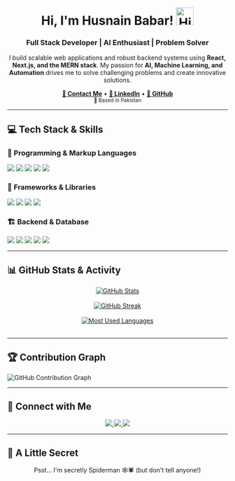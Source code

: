 <!-- HEADER & INTRODUCTION -->
<h1 align="center">
  Hi, I'm Husnain Babar! <img src="https://user-images.githubusercontent.com/18350557/176309783-0785949b-9127-417c-8b55-ab5a4333674e.gif" width="40" alt="Hi there!"/>
</h1>
<h3 align="center">Full Stack Developer | AI Enthusiast | Problem Solver</h3>

<p align="center">
  I build scalable web applications and robust backend systems using <strong>React, Next.js, and the MERN stack</strong>. My passion for <strong>AI, Machine Learning, and Automation</strong> drives me to solve challenging problems and create innovative solutions.
</p>

<div align="center">
  <a href="mailto:husnain.babar.dev@gmail.com"><strong>📧 Contact Me</strong></a> •
  <a href="https://www.linkedin.com/in/husnain-babar-45b581253" target="_blank"><strong>💼 LinkedIn</strong></a> •
  <a href="https://github.com/Husnain555" target="_blank"><strong>🐙 GitHub</strong></a>
  <br />
  <sub>📍 Based in Pakistan</sub>
</div>

---

<!-- TECH STACK & SKILLS -->
## 💻 Tech Stack & Skills

### 🚀 Programming & Markup Languages
<p align="left">
  <img src="https://img.shields.io/badge/JavaScript-F7DF1E?style=for-the-badge&logo=javascript&logoColor=black" />
  <img src="https://img.shields.io/badge/TypeScript-3178C6?style=for-the-badge&logo=typescript&logoColor=white" />
  <img src="https://img.shields.io/badge/Python-3776AB?style=for-the-badge&logo=python&logoColor=white" />
  <img src="https://img.shields.io/badge/HTML5-E34F26?style=for-the-badge&logo=html5&logoColor=white" />
  <img src="https://img.shields.io/badge/CSS3-1572B6?style=for-the-badge&logo=css3&logoColor=white" />
</p>

### 🌟 Frameworks & Libraries
<p align="left">
  <img src="https://img.shields.io/badge/React-61DAFB?style=for-the-badge&logo=react&logoColor=black" />
  <img src="https://img.shields.io/badge/Next.js-000000?style=for-the-badge&logo=next.js&logoColor=white" />
  <img src="https://img.shields.io/badge/Vue.js-4FC08D?style=for-the-badge&logo=vue.js&logoColor=white" />
  <img src="https://img.shields.io/badge/TailwindCSS-38B2AC?style=for-the-badge&logo=tailwind-css&logoColor=white" />
</p>

### 🏗️ Backend & Database
<p align="left">
  <img src="https://img.shields.io/badge/Node.js-339933?style=for-the-badge&logo=node.js&logoColor=white" />
  <img src="https://img.shields.io/badge/Express.js-000000?style=for-the-badge&logo=express&logoColor=white" />
  <img src="https://img.shields.io/badge/NestJS-E0234E?style=for-the-badge&logo=nestjs&logoColor=white" />
  <img src="https://img.shields.io/badge/MongoDB-47A248?style=for-the-badge&logo=mongodb&logoColor=white" />
  <img src="https://img.shields.io/badge/MySQL-4479A1?style=for-the-badge&logo=mysql&logoColor=white" />
</p>

---

<!-- GITHUB STATS & ACTIVITY -->
## 📊 GitHub Stats & Activity

<div align="center">

  <!-- GitHub Stats -->
  <a href="https://github.com/Husnain555">
    <img src="https://github-readme-stats.vercel.app/api?username=Husnain555&show_icons=true&count_private=true&bg_color=6A0DAD&title_color=ffffff&text_color=ffffff&icon_color=ffffff&hide_border=true" alt="GitHub Stats" />
  </a>
  <br /><br />

  <!-- GitHub Streak -->
  <a href="https://github.com/Husnain555">
    <img src="https://github-readme-streak-stats.herokuapp.com/?user=Husnain555&theme=highcontrast&hide_border=true&border_radius=10" alt="GitHub Streak" />
  </a>
  <br /><br />

  <!-- Most Used Languages -->
  <a href="https://github.com/Husnain555">
    <img src="https://github-readme-stats.vercel.app/api/top-langs/?username=Husnain555&layout=compact&bg_color=6A0DAD&title_color=ffffff&text_color=ffffff&icon_color=ffffff&hide_border=true" alt="Most Used Languages" />
  </a>
  <br /><br />

</div>

---

<!-- GITHUB CONTRIBUTION GRAPH -->
## 🏆 Contribution Graph
![GitHub Contribution Graph](https://github.com/Husnain555/Husnain555/raw/output/github-contribution-grid-snake.svg)

---

<!-- SOCIAL LINKS -->
## 🔗 Connect with Me

<p align="center">
  <a href="https://www.linkedin.com/in/husnain-babar-45b581253" target="_blank">
    <img src="https://img.shields.io/badge/LinkedIn-0A66C2?style=for-the-badge&logo=linkedin&logoColor=white" />
  </a>
  <a href="https://github.com/Husnain555" target="_blank">
    <img src="https://img.shields.io/badge/GitHub-181717?style=for-the-badge&logo=github&logoColor=white" />
  </a>
  <a href="mailto:husnain.babar.dev@gmail.com">
    <img src="https://img.shields.io/badge/Email-D14836?style=for-the-badge&logo=gmail&logoColor=white" />
  </a>
</p>

---

<!-- FUN SECTION -->
## 🤫 A Little Secret

<p align="center">
  Psst... I'm secretly Spiderman 🕸️🕷️ (but don't tell anyone!)
</p>
